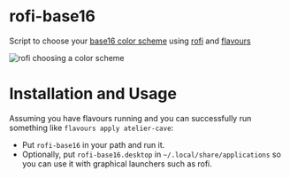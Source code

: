 # rofi-base16
Script to choose your [base16 color scheme](https://github.com/chriskempson/base16) using [rofi](https://github.com/davatorium/rofi) and [flavours](https://github.com/Misterio77/flavours)

![rofi choosing a color scheme](https://pbs.twimg.com/media/FvIOgrnWwAEA_ie?format=jpg&name=medium)

# Installation and Usage

Assuming you have flavours running and you can successfully run something like `flavours apply atelier-cave`:

* Put `rofi-base16` in your path and run it.
* Optionally, put `rofi-base16.desktop` in `~/.local/share/applications` so you can use it with graphical launchers such as rofi.


